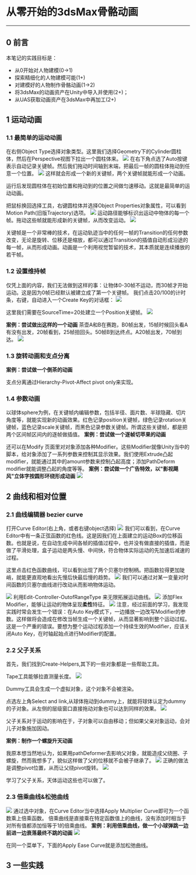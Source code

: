 # 从零开始的3dsMax骨骼动画
***
## 0 前言
本笔记的实践目标是：
- 从0开始对人物建模(0->1)
- 探索精细化的人物建模可能(1+)
- 对建模好的人物制作骨骼动画(1->2)
- 将3dsMax的动画资产在Unity中导入并使用(2+)；
- 从UAS获取动画资产在3dsMax中再加工(2+)


## 1 运动动画
### 1.1 最简单的运动动画
在右侧Object Type选择对象类型。这里我们选择Geometry下的Cylinder圆柱体，然后在Perspective视图下拉出一个圆柱体来。
![](./markdown_pic/3ds-1.jpg)
在右下角点选了Auto按键表示自动记录关键帧。然后我们拖动时间轴到末端，把最后一帧的圆柱体拖动到任意一个位置。
![](./markdown_pic/3ds-2.jpg)
这样就会形成一个新的关键帧，两个关键帧就能形成一个动画。

运行后发现圆柱体在初始位置和拖动到的位置之间做匀速移动。这就是最简单的运动动画。

把鼠标换回选择工具，右键圆柱体并选择Object Properties对象属性，可以看到Motion Path(旧版Trajectory)选项。
![](./markdown_pic/3ds-3.jpg)
运动路径能够标识出运动中物体的每一个帧。拖动这些帧就能形成新的关键帧，从而改变运动。
![](./markdown_pic/3ds-4.jpg)

关键帧是一个非常棒的技术，在运动轨迹当中的任何一帧的Transition的任何参数改变，无论是旋转、位移还是缩放，都可以通过Transition的插值自动形成沿途的每一帧，从而形成动画。动画是一个利用视觉暂留的技术，其本质就是连续播放的若干帧。

### 1.2 设置维持帧
仅凭上面的内容，我们无法做到这样的事：让物体0-30帧不运动，而30帧才开始运动。这是因为0帧已经默认被建立成了第一个关键帧。
我们点击20/100的计时条，右键，自动进入一个Create Key的对话框：
![](./markdown_pic/3ds-5.jpg)

这里我们需要在SourceTime=20处建立一个Position关键帧。
![](./markdown_pic/3ds-6.jpg)

**案例：尝试做出这样的一个动画**
茶壶A和B在赛跑，B0帧出发，15帧时候回头看A有没有出发，20帧看到，25帧扭回头。50帧B到达终点。A20帧出发，70帧到达。
![](./markdown_pic/3ds-7.jpg)

### 1.3 旋转动画和支点分离
**案例：尝试做一个倒茶的动画**

支点分离通过Hierarchy-Pivot-Affect pivot only来实现。

### 1.4 参数动画
以球体sphere为例，在关键帧内编辑参数，包括半径、面片数、半球隐藏、切片角度等，就能实现新的动画效果。红色记录position关键帧，绿色记录rotation关键帧，蓝色记录scale关键帧，而黑色记录参数关键帧。所谓这些关键帧，都是把两个区间帧区间内的逐帧做插值。
**案例：尝试做一个逐帧切苹果的动画**

还可以在Modify 页面里对对象添加各种Modifier。这些Modifier就像Unity当中的脚本，给对象添加了一系列参数来控制其显示效果。我们使用Extrude凸起modifier，就能通过其中的amount参数来控制凸起高度；添加PathDeform modifier就能调整凸起的角度等等。
**案例：尝试做一个广告特效，以"影视飓风"立体字按圆形环绕形成动画**
![](./markdown_pic/3ds-8.jpg)

## 2 曲线和相对位置
### 2.1 曲线编辑器 bezier curve
打开Curve Editor(右上角，或者右键object选择)
![](./markdown_pic/3ds-9.jpg)
我们可以看到，在Curve Editor中有一条正弦函数的红色线。这是因我们在上面建立的运动Box的位移函数。也就是说，在自动生成中间各帧的插值过程中，也并没有做直接的插值，而是做了平滑处理，盒子运动是两头慢、中间快，符合物体实际运动的先加速后减速的过程。

这里点击红色函数曲线，可以看到出现了两个贝塞尔控制柄。把函数拉得更加陡峭，就能更直观地看出先慢后快最后慢的趋势。
![](./markdown_pic/3ds-10.jpg)
我们可以通过对某一变量对时间函数的贝塞尔曲线进行改动从而影响物体运动。

![](./markdown_pic/3ds-11.jpg)
利用Edit-Controller-OutofRangeType 来无限拓展运动曲线。
![](./markdown_pic/3ds-12.jpg)
添加Flex Modifier，能够让运动的物体呈现**柔性**特征。
![](./markdown_pic/3ds-13.jpg)
注意，经过前面的学习，我发现实践时常会发生一个错误：在Auto Key模式下，一边播放一边改写Modifier的参数。这样做将会造成在修改当帧生成一个关键帧，从而显著影响到整个运动过程。这是一个严重的错误。要想为整个运动过程添加一个持续生效的Modifier，应该关闭Auto Key，在时轴起始点进行Modifier的配置。



### 2.2 父子关系
首先，我们找到Create-Helpers,其下的一些对象都是一些帮助工具。

Tape工具能够拉直测量长度。
![](./markdown_pic/3ds-14.jpg)


Dummy工具会生成一个虚拟对象，这个对象不会被渲染。 

点选左上角Select and link,从球体拖动到dummy上，就能将球体认定为dummy的子对象。从左侧的层级窗口直接拖动对象也可以达到同样的效果。
![](./markdown_pic/3ds-15.jpg)

父子关系对于运动的影响在于，子对象可以自由移动；但如果父亲对象运动，会对儿子对象施加因动。

**案例：制作一个螺旋升天动画**

我原本想当然地认为，如果用pathDeformer去影响父对象，就能造成父绕圈、子螺旋，然而我想多了，貌似这样做了父的位移就不会被子继承了。
![](./markdown_pic/3ds-16.jpg)
正确的做法是调整pivot位置，从而让父绕pivot旋转。
![](./markdown_pic/3ds-17.jpg)

学习了父子关系，天体运动这些也可以做了。

### 2.3 倍乘曲线&松弛曲线
![](./markdown_pic/3ds-18.jpg)
通过选中对象，在Curve Editor当中选择Apply Multiplier Curve即可为一个函数乘上倍乘函数。
倍乘曲线是直接乘在特定函数值上的曲线，没有添加时相当于对所有值都添加恒等于1的倍乘曲线。
**案例：利用倍乘曲线，做一个小球弹跳一边前进一边衰落最终不跳的动画**
![](./markdown_pic/3ds-19.jpg)

在同一个菜单下，下面的Apply Ease Curve就是添加松弛曲线。
## 3 一些实践